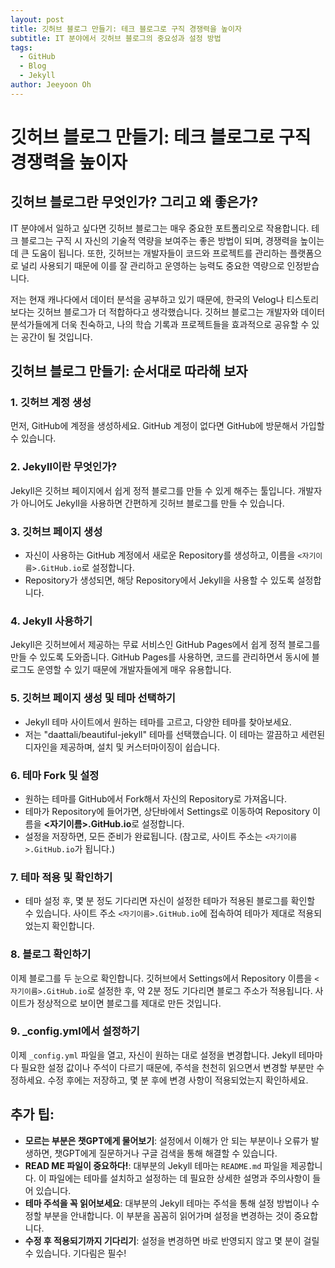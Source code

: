 ```yaml
---
layout: post
title: 깃허브 블로그 만들기: 테크 블로그로 구직 경쟁력을 높이자
subtitle: IT 분야에서 깃허브 블로그의 중요성과 설정 방법
tags:
  - GitHub
  - Blog
  - Jekyll
author: Jeeyoon Oh
---
```


# 깃허브 블로그 만들기: 테크 블로그로 구직 경쟁력을 높이자

## 깃허브 블로그란 무엇인가? 그리고 왜 좋은가?

IT 분야에서 일하고 싶다면 깃허브 블로그는 매우 중요한 포트폴리오로 작용합니다. 테크 블로그는 구직 시 자신의 기술적 역량을 보여주는 좋은 방법이 되며, 경쟁력을 높이는 데 큰 도움이 됩니다. 또한, 깃허브는 개발자들이 코드와 프로젝트를 관리하는 플랫폼으로 널리 사용되기 때문에 이를 잘 관리하고 운영하는 능력도 중요한 역량으로 인정받습니다.

저는 현재 캐나다에서 데이터 분석을 공부하고 있기 때문에, 한국의 Velog나 티스토리보다는 깃허브 블로그가 더 적합하다고 생각했습니다. 깃허브 블로그는 개발자와 데이터 분석가들에게 더욱 친숙하고, 나의 학습 기록과 프로젝트들을 효과적으로 공유할 수 있는 공간이 될 것입니다.

## 깃허브 블로그 만들기: 순서대로 따라해 보자

### 1. 깃허브 계정 생성
먼저, GitHub에 계정을 생성하세요. GitHub 계정이 없다면 GitHub에 방문해서 가입할 수 있습니다.

### 2. Jekyll이란 무엇인가?
Jekyll은 깃허브 페이지에서 쉽게 정적 블로그를 만들 수 있게 해주는 툴입니다. 개발자가 아니어도 Jekyll을 사용하면 간편하게 깃허브 블로그를 만들 수 있습니다.

### 3. 깃허브 페이지 생성
- 자신이 사용하는 GitHub 계정에서 새로운 Repository를 생성하고, 이름을 `<자기이름>.GitHub.io`로 설정합니다.
- Repository가 생성되면, 해당 Repository에서 Jekyll을 사용할 수 있도록 설정합니다.

### 4. Jekyll 사용하기
Jekyll은 깃허브에서 제공하는 무료 서비스인 GitHub Pages에서 쉽게 정적 블로그를 만들 수 있도록 도와줍니다. GitHub Pages를 사용하면, 코드를 관리하면서 동시에 블로그도 운영할 수 있기 때문에 개발자들에게 매우 유용합니다.

### 5. 깃허브 페이지 생성 및 테마 선택하기
- Jekyll 테마 사이트에서 원하는 테마를 고르고, 다양한 테마를 찾아보세요.
- 저는 "daattali/beautiful-jekyll" 테마를 선택했습니다. 이 테마는 깔끔하고 세련된 디자인을 제공하며, 설치 및 커스터마이징이 쉽습니다.

### 6. 테마 Fork 및 설정
- 원하는 테마를 GitHub에서 Fork해서 자신의 Repository로 가져옵니다.
- 테마가 Repository에 들어가면, 상단바에서 Settings로 이동하여 Repository 이름을 **<자기이름>.GitHub.io**로 설정합니다.
- 설정을 저장하면, 모든 준비가 완료됩니다. (참고로, 사이트 주소는 `<자기이름>.GitHub.io`가 됩니다.)

### 7. 테마 적용 및 확인하기
- 테마 설정 후, 몇 분 정도 기다리면 자신이 설정한 테마가 적용된 블로그를 확인할 수 있습니다. 사이트 주소 `<자기이름>.GitHub.io`에 접속하여 테마가 제대로 적용되었는지 확인합니다.

### 8. 블로그 확인하기
이제 블로그를 두 눈으로 확인합니다. 깃허브에서 Settings에서 Repository 이름을 `<자기이름>.GitHub.io`로 설정한 후, 약 2분 정도 기다리면 블로그 주소가 적용됩니다. 사이트가 정상적으로 보이면 블로그를 제대로 만든 것입니다.

### 9. _config.yml에서 설정하기
이제 `_config.yml` 파일을 열고, 자신이 원하는 대로 설정을 변경합니다. Jekyll 테마마다 필요한 설정 값이나 주석이 다르기 때문에, 주석을 천천히 읽으면서 변경할 부분만 수정하세요. 
수정 후에는 저장하고, 몇 분 후에 변경 사항이 적용되었는지 확인하세요.

## 추가 팁:
- **모르는 부분은 챗GPT에게 물어보기**: 설정에서 이해가 안 되는 부분이나 오류가 발생하면, 챗GPT에게 질문하거나 구글 검색을 통해 해결할 수 있습니다.
- **READ ME 파일이 중요하다!**: 대부분의 Jekyll 테마는 `README.md` 파일을 제공합니다. 이 파일에는 테마를 설치하고 설정하는 데 필요한 상세한 설명과 주의사항이 들어 있습니다. 
- **테마 주석을 꼭 읽어보세요**: 대부분의 Jekyll 테마는 주석을 통해 설정 방법이나 수정할 부분을 안내합니다. 이 부분을 꼼꼼히 읽어가며 설정을 변경하는 것이 중요합니다.
- **수정 후 적용되기까지 기다리기**: 설정을 변경하면 바로 반영되지 않고 몇 분이 걸릴 수 있습니다. 기다림은 필수!
